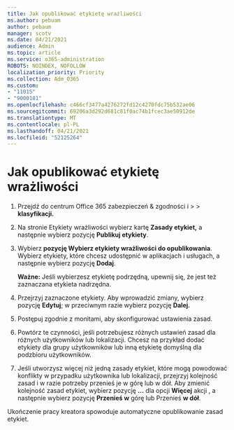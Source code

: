 ```yaml
---
title: Jak opublikować etykietę wrażliwości
ms.author: pebuam
author: pebaum
manager: scotv
ms.date: 04/21/2021
audience: Admin
ms.topic: article
ms.service: o365-administration
ROBOTS: NOINDEX, NOFOLLOW
localization_priority: Priority
ms.collection: Adm_O365
ms.custom:
- "11015"
- "9000181"
ms.openlocfilehash: c466cf3477a4276272fd12c4270fdc75b532ae06
ms.sourcegitcommit: 69206a3d292d681c81f0ac74b1fcec3ae50912de
ms.translationtype: MT
ms.contentlocale: pl-PL
ms.lasthandoff: 04/21/2021
ms.locfileid: "52125264"
---
```

# <a name="how-to-publish-a-sensitivity-label"></a>Jak opublikować etykietę wrażliwości

1. Przejdź do centrum Office 365 zabezpieczeń & zgodności i >   >  **klasyfikacji.**

1. Na stronie Etykiety wrażliwości wybierz kartę **Zasady etykiet,** a następnie wybierz pozycję **Publikuj etykiety**.

1. Wybierz **pozycję Wybierz etykiety wrażliwości do opublikowania**. Wybierz etykiety, które chcesz udostępnić w aplikacjach i usługach, a następnie wybierz pozycję **Dodaj**.

    **Ważne:** Jeśli wybierzesz etykietę podrzędną, upewnij się, że jest też zaznaczana etykieta nadrzędna.

1. Przejrzyj zaznaczone etykiety. Aby wprowadzić zmiany, wybierz pozycję **Edytuj**; w przeciwnym razie wybierz pozycję **Dalej.**

1. Postępuj zgodnie z monitami, aby skonfigurować ustawienia zasad.

1. Powtórz te czynności, jeśli potrzebujesz różnych ustawień zasad dla różnych użytkowników lub lokalizacji. Chcesz na przykład dodać etykiety dla grupy użytkowników lub inną etykietę domyślną dla podzbioru użytkowników.

1. Jeśli utworzysz więcej niż jedną zasady etykiet, które mogą powodować konflikty w przypadku użytkownika lub lokalizacji, przejrzyj kolejność zasad i w razie potrzeby przenieś je w górę lub w dół. Aby zmienić kolejność zasad etykiet, wybierz pozycję **...** dla opcji **Więcej** akcji , a następnie wybierz pozycję **Przenieś w** górę lub Przenieś **w dół**.

Ukończenie pracy kreatora spowoduje automatyczne opublikowanie zasad etykiet.